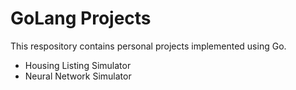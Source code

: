 # GoLang Projects
This respository contains personal projects implemented using Go.
* Housing Listing Simulator
* Neural Network Simulator
